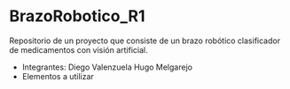 # BrazoRobotico_R1
Repositorio de un proyecto que consiste de un brazo robótico clasificador de medicamentos con visión artificial.
- Integrantes:
Diego Valenzuela 
Hugo Melgarejo
- Elementos a utilizar
